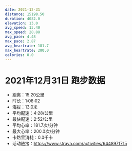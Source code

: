 ```yaml
---
date: 2021-12-31
distance: 15198.50
duration: 4082.0
elevation: 13.0
avg_speed: 13.40
max_speed: 20.88
avg_pace: 4.48
max_pace: 2.87
avg_heartrate: 181.7
max_heartrate: 200.0
calories: 0.0
---
```


# 2021年12月31日 跑步数据

- 距离：15.20公里
- 时长：1:08:02
- 海拔：13.0米
- 平均配速：4:28/公里
- 最快配速：2:52/公里
- 平均心率：181.7次/分钟
- 最大心率：200.0次/分钟
- 卡路里消耗：0.0千卡
- 活动链接：https://www.strava.com/activities/6448971715
